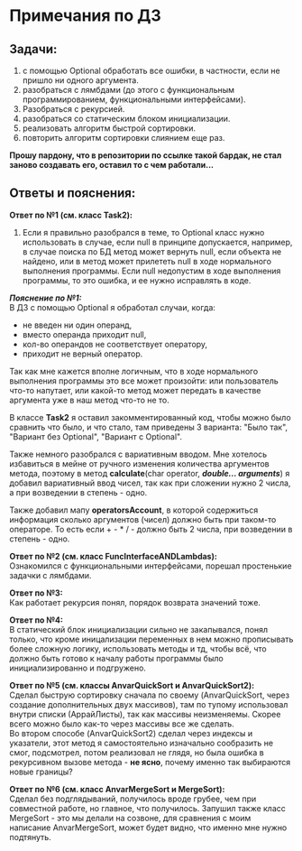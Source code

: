 # Примечания по ДЗ
## Задачи:

1. с помощью Optional обработать все ошибки, в частности, если не пришло ни одного аргумента.
2. разобраться с лямбдами (до этого с функциональным программированием, функциональными интерфейсами). 
3. Разобраться с рекурсией. 
4. разобраться со статическим блоком инициализации.
5. реализовать алгоритм быстрой сортировки.
6. повторить алгоритм сортировки слиянием еще раз.

**Прошу пардону, что в репозитории по ссылке такой бардак, не стал заново создавать его, оставил то с чем работали...**

## Ответы и пояснения:
**Ответ по №1 (см. класс Task2):**
1. Если я правильно разобрался в теме, то Optional класс нужно использовать в случае, если null в принципе 
допускается, например, в случае поиска по БД метод может вернуть null, если объекта не найдено, или в метод может 
прилететь null в ходе нормального выполнения программы. Если null недопустим в ходе выполнения программы, то это ошибка, 
и ее нужно исправлять в коде.

***Пояснение по №1:*** <br> В ДЗ с помощью Optional я обработал случаи, когда: 
* не введен ни один операнд,
* вместо операнда приходит null, 
* кол-во операндов не соответствует оператору,
* приходит не верный оператор.

Так как мне кажется вполне логичным, что в ходе нормального выполнения программы это все может произойти: 
или пользователь что-то напутает, или какой-то метод может передать в качестве аргумента уже в наш метод что-то не то. 

В классе **Task2** я оставил закомментированный код, чтобы можно было сравнить что было, и что стало, там приведены 
3 варианта: "Было так", "Вариант без Optional", "Вариант с Optional".

Также немного разобрался с вариативным вводом. Мне хотелось избавиться в мейне от ручного изменения 
количества аргументов метода, поэтому в метод **calculate**(char operator, ***double... arguments***) я добавил вариативный 
ввод чисел, так как при сложении нужно 2 числа, а при возведении в степень - одно.

Также добавил мапу **operatorsAccount**, в которой содержиться информация сколько аргументов (чисел) должно быть
при таком-то операторе. То есть если + - * / - должно быть 2 числа, при возведении в степень - одно.


**Ответ по №2 (см. класс FuncInterfaceANDLambdas):**  
Ознакомился с функциональными интерфейсами, порешал простенькие задачки с лямбдами.

**Ответ по №3:**  
Как работает рекурсия понял, порядок возврата значений тоже.

**Ответ по №4:**  
В статический блок инициализации сильно не закапывался, понял только, что кроме иницализации переменных в нем можно
прописывать более сложную логику, использовать методы и тд, чтобы всё, что должно быть готово к началу работы программы 
было инициализированно и подгружено.

**Ответ по №5 (см. классы AnvarQuickSort и AnvarQuickSort2):**  
Сделал быструю сортировку сначала по своему (AnvarQuickSort, через создание дополнительных двух массивов), там 
по тупому использовал внутри списки (АррайЛисты), так как массивы неизменяемы. Скорее всего можно было как-то через 
массивы все же сделать.  
Во втором способе (AnvarQuickSort2) сделал через индексы и указатели, этот метод я самостоятельно изначально сообразить 
не смог, подсмотрел, потом реализовал не глядя, но была ошибка в рекурсивном вызове метода - **не ясно**, 
почему именно так выбираются новые границы?

**Ответ по №6 (см. класс AnvarMergeSort и MergeSort):**  
Сделал без подглядываний, получилось вроде грубее, чем при совместной работе, но главное, что получилось. Запушил также 
класс MergeSort - это мы делали на созвоне, для сравнения с моим написание AnvarMergeSort, может будет видно, что именно 
мне нужно подтянуть.


